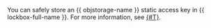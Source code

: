 You can safely store an {{ objstorage-name }} static access key in {{ lockbox-full-name }}. For more information, see [{#T}](../../storage/tutorials/static-key-in-lockbox.md).